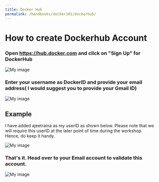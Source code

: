 ```yaml
---
title: Docker Hub
permalink: /handbooks/docker101/dockerhub/
---
```



# How to create Dockerhub Account

### Open https://hub.docker.com and click on "Sign Up" for DockerHub

![My image](https://github.com/collabnix/dockerlabs/blob/master/workshop/docker/dockerhub1.png)

### Enter your username as DockerID and provide your email address( I would suggest you to provide your Gmail ID)

![My image](https://github.com/collabnix/dockerlabs/blob/master/workshop/docker/dockerhub2.png)

## Example

I have added ajeetraina as my userID as shown below. Please note that we will require this userID at the later point of time during the workshop. Hence, do keep it handy.

![My image](https://github.com/collabnix/dockerlabs/blob/master/workshop/docker/dockerhub3.png)

### That's it. Head over to your Email account to validate this account.


![My image](https://github.com/collabnix/dockerlabs/blob/master/workshop/docker/dockerhub4.png)



